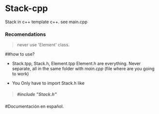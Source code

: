 # Stack-cpp
Stack in c++ template c++. see main.cpp
### Recomendations
>never use 'Element' class.

##how to use?
- Stack.tpp, Stack.h, Element.tpp Element.h are everything. Never separate, all in the same folder with _main.cpp_ (file where are you going to work)

- You Only have to import Stack.h like
> ##### #include "Stack.h"



#Documentación en español.




